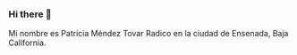 ### Hi there 👋
Mi nombre es Patricia Méndez Tovar
Radico en la ciudad de Ensenada, Baja California.
<!--
**patricia2454/patricia2454** is a ✨ _special_ ✨ repository because its `README.md` (this file) appears on your GitHub profile.

Profile:
Currently looking for opportunities to acquire professional experience in the fields of programming/application development/testing/process analysis and any other related fields.

Skills
• Decision Making
• Teamwork
• Leadership Adaptability
• Fast Learner
• Ability to Work Under Pressure
• Analytical and Problem-Solving skills
• SaaS, PaaS, and IaaS in Azure
• SDLC knowledge
• Create and analyze diagrams
• Process Analysis and Design

✓ Bachelor degree in Universidad Virtual del Estado de Guanajuato (Ingeniería en Gestión de Tecnologías de Información)
✓ Universidad Abierta y a Distancia de México (Licenciatura en derecho 4to. Semestre)
EXTRA-CURRICULAR ACTIVITIES
✓ Strategic management (60 hrs)
✓ Introduction to cyber security (Cisco Networking Academy)
✓ Database design in Access (20 hrs)
✓ Database design in Access advanced (20hrs)
✓ Cyber security fundamentals (LinkedIn Learning)
✓ IT social engineering (current)
✓ Full Stack Developer LaunchX (current)

  
